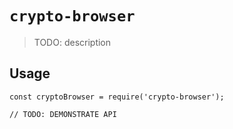 # `crypto-browser`

> TODO: description

## Usage

```
const cryptoBrowser = require('crypto-browser');

// TODO: DEMONSTRATE API
```
